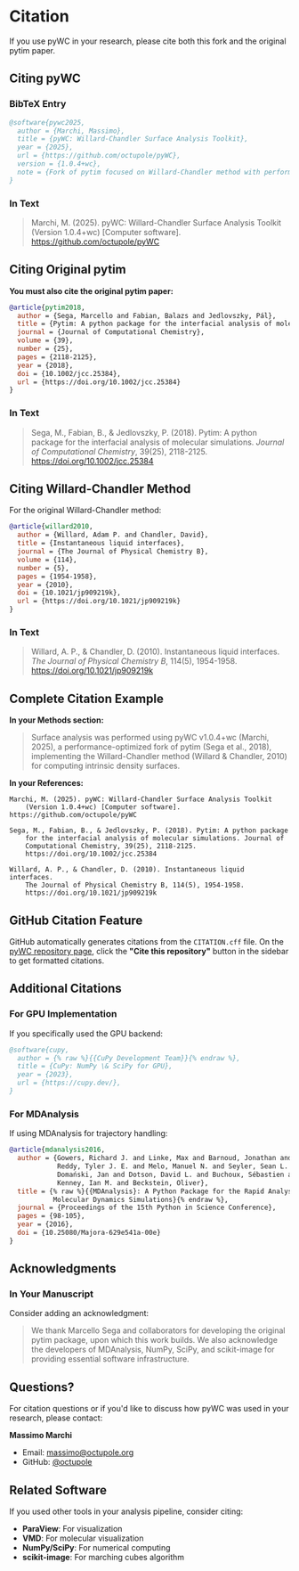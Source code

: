 # Citation

If you use pyWC in your research, please cite both this fork and the original pytim paper.

## Citing pyWC

### BibTeX Entry

```bibtex
@software{pywc2025,
  author = {Marchi, Massimo},
  title = {pyWC: Willard-Chandler Surface Analysis Toolkit},
  year = {2025},
  url = {https://github.com/octupole/pyWC},
  version = {1.0.4+wc},
  note = {Fork of pytim focused on Willard-Chandler method with performance enhancements}
}
```

### In Text

> Marchi, M. (2025). pyWC: Willard-Chandler Surface Analysis Toolkit (Version 1.0.4+wc) [Computer software]. https://github.com/octupole/pyWC

## Citing Original pytim

**You must also cite the original pytim paper:**

```bibtex
@article{pytim2018,
  author = {Sega, Marcello and Fabian, Balazs and Jedlovszky, Pál},
  title = {Pytim: A python package for the interfacial analysis of molecular simulations},
  journal = {Journal of Computational Chemistry},
  volume = {39},
  number = {25},
  pages = {2118-2125},
  year = {2018},
  doi = {10.1002/jcc.25384},
  url = {https://doi.org/10.1002/jcc.25384}
}
```

### In Text

> Sega, M., Fabian, B., & Jedlovszky, P. (2018). Pytim: A python package for the interfacial analysis of molecular simulations. *Journal of Computational Chemistry*, 39(25), 2118-2125. https://doi.org/10.1002/jcc.25384

## Citing Willard-Chandler Method

For the original Willard-Chandler method:

```bibtex
@article{willard2010,
  author = {Willard, Adam P. and Chandler, David},
  title = {Instantaneous liquid interfaces},
  journal = {The Journal of Physical Chemistry B},
  volume = {114},
  number = {5},
  pages = {1954-1958},
  year = {2010},
  doi = {10.1021/jp909219k},
  url = {https://doi.org/10.1021/jp909219k}
}
```

### In Text

> Willard, A. P., & Chandler, D. (2010). Instantaneous liquid interfaces. *The Journal of Physical Chemistry B*, 114(5), 1954-1958. https://doi.org/10.1021/jp909219k

## Complete Citation Example

**In your Methods section:**

> Surface analysis was performed using pyWC v1.0.4+wc (Marchi, 2025), a performance-optimized fork of pytim (Sega et al., 2018), implementing the Willard-Chandler method (Willard & Chandler, 2010) for computing intrinsic density surfaces.

**In your References:**

```
Marchi, M. (2025). pyWC: Willard-Chandler Surface Analysis Toolkit
    (Version 1.0.4+wc) [Computer software]. https://github.com/octupole/pyWC

Sega, M., Fabian, B., & Jedlovszky, P. (2018). Pytim: A python package
    for the interfacial analysis of molecular simulations. Journal of
    Computational Chemistry, 39(25), 2118-2125.
    https://doi.org/10.1002/jcc.25384

Willard, A. P., & Chandler, D. (2010). Instantaneous liquid interfaces.
    The Journal of Physical Chemistry B, 114(5), 1954-1958.
    https://doi.org/10.1021/jp909219k
```

## GitHub Citation Feature

GitHub automatically generates citations from the `CITATION.cff` file. On the [pyWC repository page](https://github.com/octupole/pyWC), click the **"Cite this repository"** button in the sidebar to get formatted citations.

## Additional Citations

### For GPU Implementation

If you specifically used the GPU backend:

```bibtex
@software{cupy,
  author = {% raw %}{{CuPy Development Team}}{% endraw %},
  title = {CuPy: NumPy \& SciPy for GPU},
  year = {2023},
  url = {https://cupy.dev/},
}
```

### For MDAnalysis

If using MDAnalysis for trajectory handling:

```bibtex
@article{mdanalysis2016,
  author = {Gowers, Richard J. and Linke, Max and Barnoud, Jonathan and
            Reddy, Tyler J. E. and Melo, Manuel N. and Seyler, Sean L. and
            Domański, Jan and Dotson, David L. and Buchoux, Sébastien and
            Kenney, Ian M. and Beckstein, Oliver},
  title = {% raw %}{{MDAnalysis}: A Python Package for the Rapid Analysis of
           Molecular Dynamics Simulations}{% endraw %},
  journal = {Proceedings of the 15th Python in Science Conference},
  pages = {98-105},
  year = {2016},
  doi = {10.25080/Majora-629e541a-00e}
}
```

## Acknowledgments

### In Your Manuscript

Consider adding an acknowledgment:

> We thank Marcello Sega and collaborators for developing the original pytim package, upon which this work builds. We also acknowledge the developers of MDAnalysis, NumPy, SciPy, and scikit-image for providing essential software infrastructure.

## Questions?

For citation questions or if you'd like to discuss how pyWC was used in your research, please contact:

**Massimo Marchi**
- Email: massimo@octupole.org
- GitHub: [@octupole](https://github.com/octupole)

## Related Software

If you used other tools in your analysis pipeline, consider citing:

- **ParaView**: For visualization
- **VMD**: For molecular visualization
- **NumPy/SciPy**: For numerical computing
- **scikit-image**: For marching cubes algorithm
